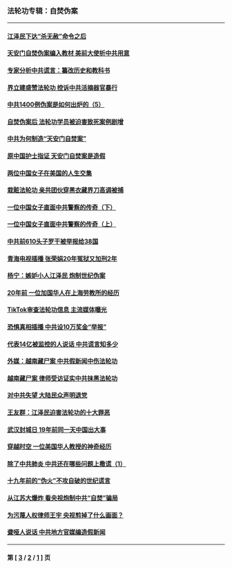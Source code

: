 ### 法轮功专辑：自焚伪案
---
#### [江泽民下达“杀无赦”命令之后](../../pages/nf5562/n13878084.md?01130430) 
#### [天安门自焚伪案编入教材 美前大使析中共用意](../../pages/nf5562/n13791932.md?01130430) 
#### [专家分析中共谎言：纂改历史和教科书](../../pages/nf5562/n13781542.md?01130430) 
#### [界立建盛赞法轮功 控诉中共活摘器官暴行](../../pages/nf5562/n13781971.md?01130430) 
#### [中共1400例伪案是如何出炉的（5）](../../pages/nf5562/n13226831.md?01130430) 
#### [自焚伪案后 法轮功学员被迫害致死案例剧增](../../pages/nf5562/n13190600.md?01130430) 
#### [中共为何制造“天安门自焚案”](../../pages/nf5562/n13183270.md?01130430) 
#### [原中国护士指证 天安门自焚案是造假](../../pages/nf5562/n13172289.md?01130430) 
#### [两位中国女子在美国的人生交集](../../pages/nf5562/n13156138.md?01130430) 
#### [栽赃法轮功 亲共团伙穿黑衣藏界刀高调被捕](../../pages/nf5562/n13073780.md?01130430) 
#### [一位中国女子直面中共警察的传奇（下）](../../pages/nf5562/n12989706.md?01130430) 
#### [一位中国女子直面中共警察的传奇（上）](../../pages/nf5562/n12985072.md?01130430) 
#### [中共前610头子罗干被举报给38国](../../pages/nf5562/n12975419.md?01130430) 
#### [青海电视插播 张荣娟20年冤狱又加刑2年](../../pages/nf5562/n12738166.md?01130430) 
#### [杨宁：嫉妒小人江泽民 炮制世纪伪案](../../pages/nf5562/n12724108.md?01130430) 
#### [20年前 一位加国华人在上海劳教所的经历](../../pages/nf5562/n12707932.md?01130430) 
#### [TikTok审查法轮功信息 主流媒体曝光](../../pages/nf5562/n12362336.md?01130430) 
#### [恐惧真相插播 中共设10万奖金“举报”](../../pages/nf5562/n12306396.md?01130430) 
#### [代表14亿被监控的人说话 中共谎言知多少](../../pages/nf5562/n12297484.md?01130430) 
#### [外媒：越南藏尸案 中共假新闻中伤法轮功](../../pages/nf5562/n12264411.md?01130430) 
#### [越南藏尸案 律师受访证实中共抹黑法轮功](../../pages/nf5562/n12261878.md?01130430) 
#### [对中共失望 大陆民众声明退党](../../pages/nf5562/n12187315.md?01130430) 
#### [王友群：江泽民迫害法轮功的十大罪恶](../../pages/nf5562/n12169074.md?01130430) 
#### [武汉封城日 19年前同一天中国出大事](../../pages/nf5562/n12150901.md?01130430) 
#### [穿越时空  一位美国华人教授的神奇经历](../../pages/nf5562/n12097460.md?01130430) 
#### [除了中共肺炎 中共还在哪些问题上撒谎（1）](../../pages/nf5562/n11955770.md?01130430) 
#### [十九年前的“伪火”不攻自破的世纪谎言](../../pages/nf5562/n11813238.md?01130430) 
#### [从江苏大爆炸 看央视炮制中共“自焚”骗局](../../pages/nf5562/n11140275.md?01130430) 
#### [为污蔑人权律师王宇 央视剪掉了什么画面？](../../pages/nf5562/n11130142.md?01130430) 
#### [聋哑人说话 中共地方官媒编造假新闻](../../pages/nf5562/n11006067.md?01130430) 

---
#### 第 [ [3](./3.md?01130430) / [2](./2.md?01130430) / [1](./1.md?01130430) ] 页
